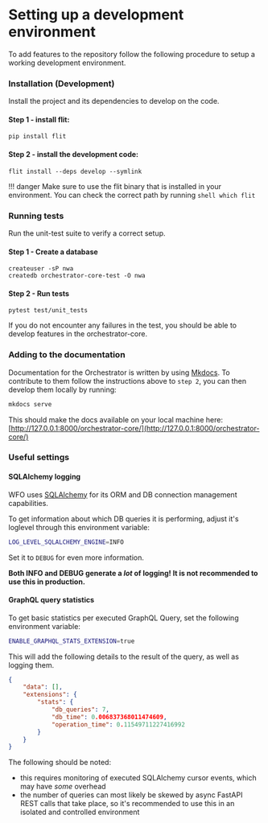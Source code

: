# Setting up a development environment

To add features to the repository follow the following procedure to setup a working development environment.

### Installation (Development)
Install the project and its dependencies to develop on the code.

#### Step 1 - install flit:
``` shell
pip install flit
```

#### Step 2 - install the development code:
``` shell
flit install --deps develop --symlink
```

!!! danger
    Make sure to use the flit binary that is installed in your environment. You can check the correct
    path by running
    ``` shell
    which flit
    ```

### Running tests
Run the unit-test suite to verify a correct setup.

#### Step 1 - Create a database

``` shell
createuser -sP nwa
createdb orchestrator-core-test -O nwa
```

#### Step 2 - Run tests
``` shell
pytest test/unit_tests
```

If you do not encounter any failures in the test, you should be able to develop features in the orchestrator-core.


### Adding to the documentation
Documentation for the Orchestrator is written by using [Mkdocs](https://www.mkdocs.org/). To contribute to them
follow the instructions above to `step 2`, you can then develop them locally by running:

```bash
mkdocs serve
```

This should make the docs available on your local machine here: [http://127.0.0.1:8000/orchestrator-core/](http://127.0.0.1:8000/orchestrator-core/)

### Useful settings

#### SQLAlchemy logging

WFO uses [SQLAlchemy](https://www.sqlalchemy.org/) for its ORM and DB connection management capabilities.

To get information about which DB queries it is performing, adjust it's loglevel through this environment variable:

```bash
LOG_LEVEL_SQLALCHEMY_ENGINE=INFO
```

Set it to `DEBUG` for even more information.

**Both INFO and DEBUG generate a *lot* of logging! It is not recommended to use this in production.**

#### GraphQL query statistics

To get basic statistics per executed GraphQL Query, set the following environment variable:

```bash
ENABLE_GRAPHQL_STATS_EXTENSION=true
```

This will add the following details to the result of the query, as well as logging them.

```json
{
    "data": [],
    "extensions": {
        "stats": {
            "db_queries": 7,
            "db_time": 0.006837368011474609,
            "operation_time": 0.11549711227416992
        }
    }
}
```

The following should be noted:
* this requires monitoring of executed SQLAlchemy cursor events, which may have *some* overhead
* the number of queries can most likely be skewed by async FastAPI REST calls that take place, so it's recommended to use this in an isolated and controlled environment
